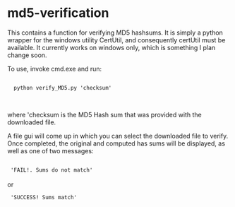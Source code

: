 # md5-verification

This contains a function for verifying MD5 hashsums.  It is simply a python wrapper for the windows utility CertUtil, and consequently certUtil must be available.  It currently works on windows only, which is something I plan change soon.

To use, invoke cmd.exe and run:

<code>
  python verify_MD5.py 'checksum'
   
</code>
<br><p>
 where 'checksum is the MD5 Hash sum that was provided with the downloaded file.
 
 A file gui will come up in which you can select the downloaded file to verify.  Once completed, the original and computed has sums will be displayed, as well as one of two messages:
 
<code>
 'FAIL!. Sums do not match'
</code>
<br> or <br>
<code>
 'SUCCESS! Sums match'
</code>
